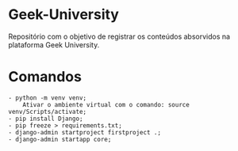 # Geek-University

Repositório com o objetivo de registrar os conteúdos absorvidos na plataforma Geek University.

# Comandos
    - python -m venv venv;
        Ativar o ambiente virtual com o comando: source venv/Scripts/activate;
    - pip install Django;
    - pip freeze > requirements.txt;
    - django-admin startproject firstproject .;
    - django-admin startapp core;